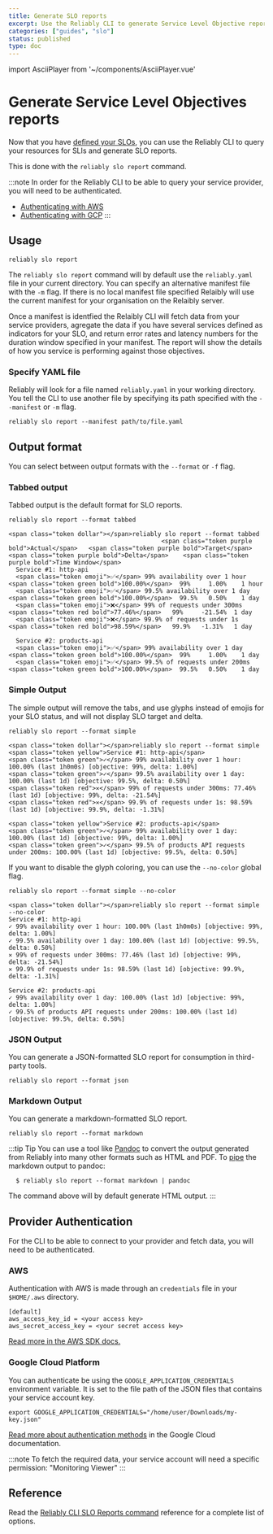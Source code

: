 ```yaml
---
title: Generate SLO reports
excerpt: Use the Reliably CLI to generate Service Level Objective reports.
categories: ["guides", "slo"]
status: published
type: doc
---
```

import AsciiPlayer from '~/components/AsciiPlayer.vue'

# Generate Service Level Objectives reports

Now that you have [defined your SLOs](/docs/guides/slo/define-slos/), you can use the
Reliably CLI to query your resources for SLIs and generate SLO reports.

This is done with the `reliably slo report` command.

:::note
In order for the Reliably CLI to be able to query your service provider, you
will need to be authenticated.

* [Authenticating with AWS](#aws)
* [Authenticating with GCP](#google-cloud-platform)
:::

## Usage

```console
reliably slo report
```
<AsciiPlayer id="409053" />

The `reliably slo report` command will by default use the `reliably.yaml` file in your current directory.  You can specify an alternative manifest file with the `-m` flag. If there is no local manifest file specified Relaibly will use the current manifest for your organisation on the Relaibly server.

Once a manifest is identfied the Relaibly CLI will fetch data from your service providers, agregate the data if you have
several services defined as indicators for your SLO, and return error rates and latency numbers for the duration window specified in your manifest. The report will show the details of how you service is performing against those objectives.

### Specify YAML file

Reliably will look for a file named `reliably.yaml` in your  working directory.
You tell the CLI to use another file by specifying its path specified with the
`--manifest` or `-m` flag.

```console
reliably slo report --manifest path/to/file.yaml
```

## Output format

You can select between output formats with the `--format` or `-f` flag.

### Tabbed output

Tabbed output is the default format for SLO reports.

```console
reliably slo report --format tabbed
```

```reliably
<span class="token dollar"></span>reliably slo report --format tabbed
                                          <span class="token purple bold">Actual</span>   <span class="token purple bold">Target</span>  <span class="token purple bold">Delta</span>    <span class="token purple bold">Time Window</span>  
  Service #1: http-api                           
  <span class="token emoji">✅</span> 99% availability over 1 hour         <span class="token green bold">100.00%</span>  99%     1.00%    1 hour       
  <span class="token emoji">✅</span> 99.5% availability over 1 day        <span class="token green bold">100.00%</span>  99.5%   0.50%    1 day        
  <span class="token emoji">❌</span> 99% of requests under 300ms          <span class="token red bold">77.46%</span>   99%     -21.54%  1 day        
  <span class="token emoji">❌</span> 99.9% of requests under 1s           <span class="token red bold">98.59%</span>   99.9%   -1.31%   1 day        
                                                                           
  Service #2: products-api                       
  <span class="token emoji">✅</span> 99% availability over 1 day          <span class="token green bold">100.00%</span>  99%     1.00%    1 day        
  <span class="token emoji">✅</span> 99.5% of requests under 200ms        <span class="token green bold">100.00%</span>  99.5%   0.50%    1 day   
```

### Simple Output

The simple output will remove the tabs, and use glyphs instead of emojis for
your SLO status, and will not display SLO target and delta.

```console
reliably slo report --format simple
```

```reliably
<span class="token dollar"></span>reliably slo report --format simple
<span class="token yellow">Service #1: http-api</span>
<span class="token green">✓</span> 99% availability over 1 hour: 100.00% (last 1h0m0s) [objective: 99%, delta: 1.00%]
<span class="token green">✓</span> 99.5% availability over 1 day: 100.00% (last 1d) [objective: 99.5%, delta: 0.50%]
<span class="token red">✕</span> 99% of requests under 300ms: 77.46% (last 1d) [objective: 99%, delta: -21.54%]
<span class="token red">✕</span> 99.9% of requests under 1s: 98.59% (last 1d) [objective: 99.9%, delta: -1.31%]

<span class="token yellow">Service #2: products-api</span>
<span class="token green">✓</span> 99% availability over 1 day: 100.00% (last 1d) [objective: 99%, delta: 1.00%]
<span class="token green">✓</span> 99.5% of products API requests under 200ms: 100.00% (last 1d) [objective: 99.5%, delta: 0.50%]
```

If you want to disable the glyph coloring, you can use the `--no-color` global
flag.

```console
reliably slo report --format simple --no-color
```

```reliably
<span class="token dollar"></span>reliably slo report --format simple --no-color
Service #1: http-api
✓ 99% availability over 1 hour: 100.00% (last 1h0m0s) [objective: 99%, delta: 1.00%]
✓ 99.5% availability over 1 day: 100.00% (last 1d) [objective: 99.5%, delta: 0.50%]
✕ 99% of requests under 300ms: 77.46% (last 1d) [objective: 99%, delta: -21.54%]
✕ 99.9% of requests under 1s: 98.59% (last 1d) [objective: 99.9%, delta: -1.31%]

Service #2: products-api
✓ 99% availability over 1 day: 100.00% (last 1d) [objective: 99%, delta: 1.00%]
✓ 99.5% of products API requests under 200ms: 100.00% (last 1d) [objective: 99.5%, delta: 0.50%]
```

### JSON Output

You can generate a JSON-formatted SLO report for consumption in third-party
tools.

```console
reliably slo report --format json
```

### Markdown Output

You can generate a markdown-formatted SLO report.

```console
reliably slo report --format markdown
```

:::tip Tip
  You can use a tool like <a href="https://pandoc.org/" target="_blank" rel="noopener noreferer">Pandoc</a> to convert the output generated from Reliably
  into many other formats such as HTML and PDF. To <a href="https://www.geeksforgeeks.org/piping-in-unix-or-linux/" target="_blank" rel="noopener noreferer">pipe</a> the markdown output to pandoc:

  ```console
    $ reliably slo report --format markdown | pandoc
  ```

  The command above will by default generate HTML output.
:::

## Provider Authentication

For the CLI to be able to connect to your provider and fetch data, you will need
to be authenticated.

### AWS

Authentication with AWS is made through an `credentials` file in your
`$HOME/.aws` directory.

```
[default]
aws_access_key_id = <your access key>
aws_secret_access_key = <your secret access key>
```

<a href="https://aws.github.io/aws-sdk-go-v2/docs/configuring-sdk/#specifying-credentials/" target="_blank" rel="noopener noreferer">Read more in the AWS SDK docs.</a>

### Google Cloud Platform

You can authenticate be using the `GOOGLE_APPLICATION_CREDENTIALS` environment variable. It is set to the file path of the JSON files that contains your service account key.

```console
export GOOGLE_APPLICATION_CREDENTIALS="/home/user/Downloads/my-key.json"
```

<a href="https://cloud.google.com/docs/authentication/getting-started" target="_blank" rel="noopener noreferer">Read more about authentication methods</a> in the Google Cloud documentation.

:::note
To fetch the required data, your service account will need a specific permission: "Monitoring Viewer"
:::

## Reference

Read the [Reliably CLI SLO Reports command](/docs/reference/cli/reliably-slo-report/) reference for a complete list of options.
